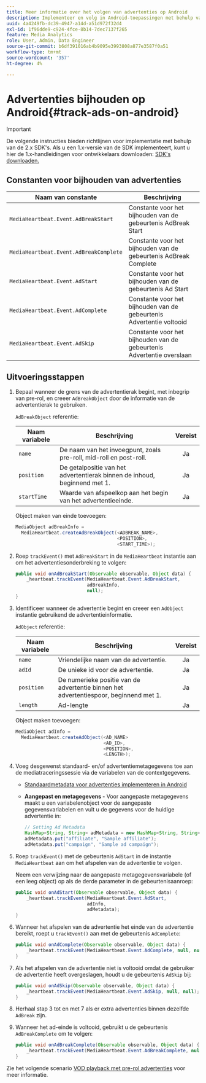 ```yaml
---
title: Meer informatie over het volgen van advertenties op Android
description: Implementeer en volg in Android-toepassingen met behulp van de Media SDK.
uuid: 4a4249fb-dc39-4947-a14d-a51d972f32d4
exl-id: 1f96dde9-c924-4fce-8b14-7dec7137f265
feature: Media Analytics
role: User, Admin, Data Engineer
source-git-commit: b6df391016ab4b9095e3993808a877e3587f0a51
workflow-type: tm+mt
source-wordcount: '357'
ht-degree: 4%

---
```


# Advertenties bijhouden op Android{#track-ads-on-android}

>[!IMPORTANT]
>
>De volgende instructies bieden richtlijnen voor implementatie met behulp van de 2.x SDK&#39;s. Als u een 1.x-versie van de SDK implementeert, kunt u hier de 1.x-handleidingen voor ontwikkelaars downloaden: [SDK&#39;s downloaden.](/help/sdk-implement/download-sdks.md)

## Constanten voor bijhouden van advertenties

| Naam van constante | Beschrijving |
| --- | --- |
| `MediaHeartbeat.Event.AdBreakStart` | Constante voor het bijhouden van de gebeurtenis AdBreak Start |
| `MediaHeartbeat.Event.AdBreakComplete` | Constante voor het bijhouden van de gebeurtenis AdBreak Complete |
| `MediaHeartbeat.Event.AdStart` | Constante voor het bijhouden van de gebeurtenis Ad Start |
| `MediaHeartbeat.Event.AdComplete` | Constante voor het bijhouden van de gebeurtenis Advertentie voltooid |
| `MediaHeartbeat.Event.AdSkip` | Constante voor het bijhouden van de gebeurtenis Advertentie overslaan |

## Uitvoeringsstappen

1. Bepaal wanneer de grens van de advertentierak begint, met inbegrip van pre-rol, en creeer `AdBreakObject` door de informatie van de advertentierak te gebruiken.

   `AdBreakObject` referentie:

   | Naam variabele | Beschrijving | Vereist |
   | --- | --- | :---: |
   | `name` | De naam van het invoegpunt, zoals pre-roll, mid-roll en post-roll. | Ja |
   | `position` | De getalpositie van het advertentierak binnen de inhoud, beginnend met 1. | Ja |
   | `startTime` | Waarde van afspeelkop aan het begin van het advertentieeinde. | Ja |

   Object maken van einde toevoegen:

   ```java
   MediaObject adBreakInfo =  
     MediaHeartbeat.createAdBreakObject(<ADBREAK_NAME>,  
                                        <POSITION>,  
                                        <START_TIME>);
   ```

1. Roep `trackEvent()` met `AdBreakStart` in de `MediaHeartbeat` instantie aan om het advertentiesonderbreking te volgen:

   ```java
   public void onAdBreakStart(Observable observable, Object data) {  
       _heartbeat.trackEvent(MediaHeartbeat.Event.AdBreakStart,  
                             adBreakInfo,  
                             null); 
   }
   ```

1. Identificeer wanneer de advertentie begint en creeer een `AdObject` instantie gebruikend de advertentieinformatie.

   `AdObject` referentie:

   | Naam variabele | Beschrijving | Vereist |
   | --- | --- | :---: |
   | `name` | Vriendelijke naam van de advertentie. | Ja |
   | `adId` | De unieke id voor de advertentie. | Ja |
   | `position` | De numerieke positie van de advertentie binnen het advertentiespoor, beginnend met 1. | Ja |
   | `length` | Ad-lengte | Ja |

   Object maken toevoegen:

   ```java
   MediaObject adInfo =  
     MediaHeartbeat.createAdObject(<AD_NAME> 
                                   <AD_ID>,  
                                   <POSITION>,  
                                   <LENGTH>);
   ```

1. Voeg desgewenst standaard- en/of advertentiemetagegevens toe aan de mediatraceringssessie via de variabelen van de contextgegevens.

   * [Standaardmetadata voor advertenties implementeren in Android](/help/sdk-implement/track-ads/impl-std-ad-metadata/impl-std-ad-metadata-android.md)
   * **Aangepast en metagegevens -** Voor aangepaste metagegevens maakt u een variabelenobject voor de aangepaste gegevensvariabelen en vult u de gegevens voor de huidige advertentie in:

      ```java
      // Setting Ad Metadata 
      HashMap<String, String> adMetadata = new HashMap<String, String>(); 
      adMetadata.put("affiliate", "Sample affiliate"); 
      adMetadata.put("campaign", "Sample ad campaign");
      ```

1. Roep `trackEvent()` met de gebeurtenis `AdStart` in de instantie `MediaHeartbeat` aan om het afspelen van de advertentie te volgen.

   Neem een verwijzing naar de aangepaste metagegevensvariabele (of een leeg object) op als de derde parameter in de gebeurtenisaanroep:

   ```java
   public void onAdStart(Observable observable, Object data) {  
       _heartbeat.trackEvent(MediaHeartbeat.Event.AdStart,  
                             adInfo,  
                             adMetadata); 
   }
   ```

1. Wanneer het afspelen van de advertentie het einde van de advertentie bereikt, roept u `trackEvent()` aan met de gebeurtenis `AdComplete`:

   ```java
   public void onAdComplete(Observable observable, Object data) {  
       _heartbeat.trackEvent(MediaHeartbeat.Event.AdComplete, null, null); 
   }
   ```

1. Als het afspelen van de advertentie niet is voltooid omdat de gebruiker de advertentie heeft overgeslagen, houdt u de gebeurtenis `AdSkip` bij:

   ```java
   public void onAdSkip(Observable observable, Object data) {  
       _heartbeat.trackEvent(MediaHeartbeat.Event.AdSkip, null, null); 
   }
   ```

1. Herhaal stap 3 tot en met 7 als er extra advertenties binnen dezelfde `AdBreak` zijn.
1. Wanneer het ad-einde is voltooid, gebruikt u de gebeurtenis `AdBreakComplete` om te volgen:

   ```java
   public void onAdBreakComplete(Observable observable, Object data) {  
       _heartbeat.trackEvent(MediaHeartbeat.Event.AdBreakComplete, null, null); 
   }
   ```

Zie het volgende scenario [VOD playback met pre-rol advertenties](/help/sdk-implement/tracking-scenarios/vod-preroll-ads.md) voor meer informatie.
